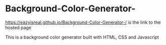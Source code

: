 # Background-Color-Generator-
https://eazyisreal.github.io/Background-Color-Generator-/
 is the link to the hosted page


This is a background color generator built with HTML, CSS and Javascript 
